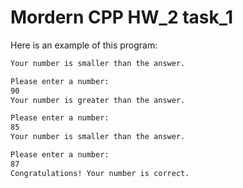 # Mordern CPP HW_2 task_1

Here is an example of this program:

```bash
Your number is smaller than the answer.

Please enter a number:
90
Your number is greater than the answer.

Please enter a number:
85
Your number is smaller than the answer.

Please enter a number:
87
Congratulations! Your number is correct.
```